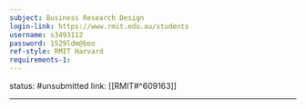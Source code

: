 ```yaml
---
subject: Business Research Design
login-link: https://www.rmit.edu.au/students
username: s3493112
password: 1529ldm@boo
ref-style: RMIT Harvard
requirements-1: 
---
```

status: #unsubmitted 
link: [[RMIT#^609163]]

---

